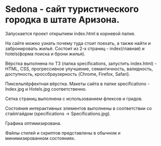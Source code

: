 # Sedona - сайт туристического городка в штате Аризона.
Запускается проект открытием index.html в корневой папке.

На сайте можно узнать почему туда стоит поехать, а также найти и забронировать жильё. Состоит из 2-х страниц - index(главная) и hotels(форма поиска и брони жилья).

Вёрстка выполнена по ТЗ (папка specifications, запустить index.html) - HTML, CSS, прогрессивное улучшение, семантичность, валидность, доступность, кроссбраузерность (Chrome, Firefox, Safari).

Пиксельпёрфектная вёрстка. Макеты сайта в папке specifications - Index.jpg и Hotels.jpg соответственно.

Сетка страниц выполнена с использованием флексов и гридов.

Состояния интерактивных элементов выполнены в соответствии со стайлгайдом (specifications -> Specifications.jpg).

Графика оптимизирована.

Файлы стилей и скриптов представлены в обычном и минимизированном состояниях.
